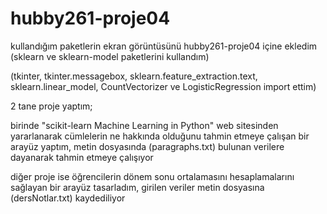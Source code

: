 # hubby261-proje04 

kullandığım paketlerin ekran görüntüsünü hubby261-proje04 içine ekledim 
(sklearn ve sklearn-model paketlerini kullandım)

(tkinter, tkinter.messagebox, sklearn.feature_extraction.text, sklearn.linear_model, CountVectorizer ve LogisticRegression import ettim)

2 tane proje yaptım;

birinde "scikit-learn Machine Learning in Python" web sitesinden yararlanarak cümlelerin ne hakkında olduğunu tahmin etmeye çalışan bir arayüz yaptım, metin dosyasında (paragraphs.txt) bulunan verilere dayanarak tahmin etmeye çalışıyor

diğer proje ise öğrencilerin dönem sonu ortalamasını hesaplamalarını sağlayan bir arayüz tasarladım, girilen veriler metin dosyasına (dersNotlar.txt) kaydediliyor
